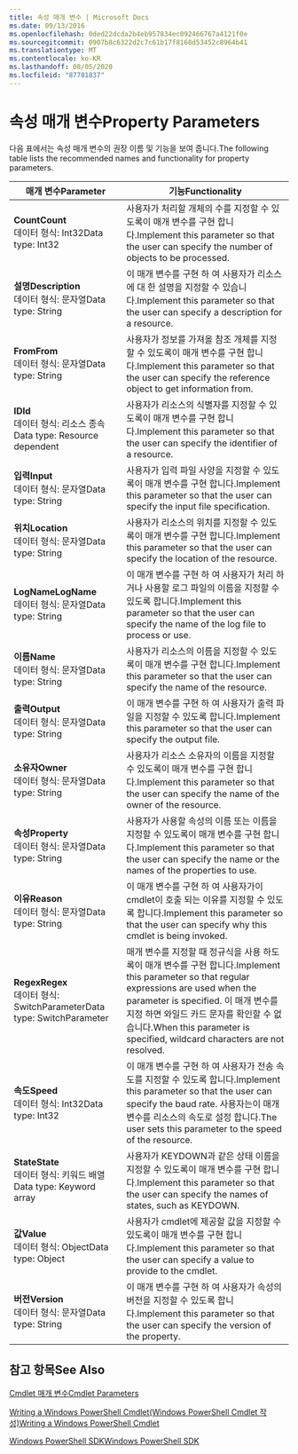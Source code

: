 ```yaml
---
title: 속성 매개 변수 | Microsoft Docs
ms.date: 09/13/2016
ms.openlocfilehash: 0ded22dcda2b4eb957834ec092466767a4121f0e
ms.sourcegitcommit: 0907b8c6322d2c7c61b17f8168d53452c8964b41
ms.translationtype: MT
ms.contentlocale: ko-KR
ms.lasthandoff: 08/05/2020
ms.locfileid: "87781837"
---
```

# <a name="property-parameters"></a><span data-ttu-id="68145-102">속성 매개 변수</span><span class="sxs-lookup"><span data-stu-id="68145-102">Property Parameters</span></span>

<span data-ttu-id="68145-103">다음 표에서는 속성 매개 변수의 권장 이름 및 기능을 보여 줍니다.</span><span class="sxs-lookup"><span data-stu-id="68145-103">The following table lists the recommended names and functionality for property parameters.</span></span>

|<span data-ttu-id="68145-104">매개 변수</span><span class="sxs-lookup"><span data-stu-id="68145-104">Parameter</span></span>|<span data-ttu-id="68145-105">기능</span><span class="sxs-lookup"><span data-stu-id="68145-105">Functionality</span></span>|
|---|---|
|<span data-ttu-id="68145-106">**Count**</span><span class="sxs-lookup"><span data-stu-id="68145-106">**Count**</span></span><br><span data-ttu-id="68145-107">데이터 형식: Int32</span><span class="sxs-lookup"><span data-stu-id="68145-107">Data type: Int32</span></span>|<span data-ttu-id="68145-108">사용자가 처리할 개체의 수를 지정할 수 있도록이 매개 변수를 구현 합니다.</span><span class="sxs-lookup"><span data-stu-id="68145-108">Implement this parameter so that the user can specify the number of objects to be processed.</span></span>|
|<span data-ttu-id="68145-109">**설명**</span><span class="sxs-lookup"><span data-stu-id="68145-109">**Description**</span></span><br><span data-ttu-id="68145-110">데이터 형식: 문자열</span><span class="sxs-lookup"><span data-stu-id="68145-110">Data type: String</span></span>|<span data-ttu-id="68145-111">이 매개 변수를 구현 하 여 사용자가 리소스에 대 한 설명을 지정할 수 있습니다.</span><span class="sxs-lookup"><span data-stu-id="68145-111">Implement this parameter so that the user can specify a description for a resource.</span></span>|
|<span data-ttu-id="68145-112">**From**</span><span class="sxs-lookup"><span data-stu-id="68145-112">**From**</span></span><br><span data-ttu-id="68145-113">데이터 형식: 문자열</span><span class="sxs-lookup"><span data-stu-id="68145-113">Data type: String</span></span>|<span data-ttu-id="68145-114">사용자가 정보를 가져올 참조 개체를 지정할 수 있도록이 매개 변수를 구현 합니다.</span><span class="sxs-lookup"><span data-stu-id="68145-114">Implement this parameter so that the user can specify the reference object to get information from.</span></span>|
|<span data-ttu-id="68145-115">**ID**</span><span class="sxs-lookup"><span data-stu-id="68145-115">**Id**</span></span><br><span data-ttu-id="68145-116">데이터 형식: 리소스 종속</span><span class="sxs-lookup"><span data-stu-id="68145-116">Data type: Resource dependent</span></span>|<span data-ttu-id="68145-117">사용자가 리소스의 식별자를 지정할 수 있도록이 매개 변수를 구현 합니다.</span><span class="sxs-lookup"><span data-stu-id="68145-117">Implement this parameter so that the user can specify the identifier of a resource.</span></span>|
|<span data-ttu-id="68145-118">**입력**</span><span class="sxs-lookup"><span data-stu-id="68145-118">**Input**</span></span><br><span data-ttu-id="68145-119">데이터 형식: 문자열</span><span class="sxs-lookup"><span data-stu-id="68145-119">Data type: String</span></span>|<span data-ttu-id="68145-120">사용자가 입력 파일 사양을 지정할 수 있도록이 매개 변수를 구현 합니다.</span><span class="sxs-lookup"><span data-stu-id="68145-120">Implement this parameter so that the user can specify the input file specification.</span></span>|
|<span data-ttu-id="68145-121">**위치**</span><span class="sxs-lookup"><span data-stu-id="68145-121">**Location**</span></span><br><span data-ttu-id="68145-122">데이터 형식: 문자열</span><span class="sxs-lookup"><span data-stu-id="68145-122">Data type: String</span></span>|<span data-ttu-id="68145-123">사용자가 리소스의 위치를 지정할 수 있도록이 매개 변수를 구현 합니다.</span><span class="sxs-lookup"><span data-stu-id="68145-123">Implement this parameter so that the user can specify the location of the resource.</span></span>|
|<span data-ttu-id="68145-124">**LogName**</span><span class="sxs-lookup"><span data-stu-id="68145-124">**LogName**</span></span><br><span data-ttu-id="68145-125">데이터 형식: 문자열</span><span class="sxs-lookup"><span data-stu-id="68145-125">Data type: String</span></span>|<span data-ttu-id="68145-126">이 매개 변수를 구현 하 여 사용자가 처리 하거나 사용할 로그 파일의 이름을 지정할 수 있도록 합니다.</span><span class="sxs-lookup"><span data-stu-id="68145-126">Implement this parameter so that the user can specify the name of the log file to process or use.</span></span>|
|<span data-ttu-id="68145-127">**이름**</span><span class="sxs-lookup"><span data-stu-id="68145-127">**Name**</span></span><br><span data-ttu-id="68145-128">데이터 형식: 문자열</span><span class="sxs-lookup"><span data-stu-id="68145-128">Data type: String</span></span>|<span data-ttu-id="68145-129">사용자가 리소스의 이름을 지정할 수 있도록이 매개 변수를 구현 합니다.</span><span class="sxs-lookup"><span data-stu-id="68145-129">Implement this parameter so that the user can specify the name of the resource.</span></span>|
|<span data-ttu-id="68145-130">**출력**</span><span class="sxs-lookup"><span data-stu-id="68145-130">**Output**</span></span><br><span data-ttu-id="68145-131">데이터 형식: 문자열</span><span class="sxs-lookup"><span data-stu-id="68145-131">Data type: String</span></span>|<span data-ttu-id="68145-132">이 매개 변수를 구현 하 여 사용자가 출력 파일을 지정할 수 있도록 합니다.</span><span class="sxs-lookup"><span data-stu-id="68145-132">Implement this parameter so that the user can specify the output file.</span></span>|
|<span data-ttu-id="68145-133">**소유자**</span><span class="sxs-lookup"><span data-stu-id="68145-133">**Owner**</span></span><br><span data-ttu-id="68145-134">데이터 형식: 문자열</span><span class="sxs-lookup"><span data-stu-id="68145-134">Data type: String</span></span>|<span data-ttu-id="68145-135">사용자가 리소스 소유자의 이름을 지정할 수 있도록이 매개 변수를 구현 합니다.</span><span class="sxs-lookup"><span data-stu-id="68145-135">Implement this parameter so that the user can specify the name of the owner of the resource.</span></span>|
|<span data-ttu-id="68145-136">**속성**</span><span class="sxs-lookup"><span data-stu-id="68145-136">**Property**</span></span><br><span data-ttu-id="68145-137">데이터 형식: 문자열</span><span class="sxs-lookup"><span data-stu-id="68145-137">Data type: String</span></span>|<span data-ttu-id="68145-138">사용자가 사용할 속성의 이름 또는 이름을 지정할 수 있도록이 매개 변수를 구현 합니다.</span><span class="sxs-lookup"><span data-stu-id="68145-138">Implement this parameter so that the user can specify the name or the names of the properties to use.</span></span>|
|<span data-ttu-id="68145-139">**이유**</span><span class="sxs-lookup"><span data-stu-id="68145-139">**Reason**</span></span><br><span data-ttu-id="68145-140">데이터 형식: 문자열</span><span class="sxs-lookup"><span data-stu-id="68145-140">Data type: String</span></span>|<span data-ttu-id="68145-141">이 매개 변수를 구현 하 여 사용자가이 cmdlet이 호출 되는 이유를 지정할 수 있도록 합니다.</span><span class="sxs-lookup"><span data-stu-id="68145-141">Implement this parameter so that the user can specify why this cmdlet is being invoked.</span></span>|
|<span data-ttu-id="68145-142">**Regex**</span><span class="sxs-lookup"><span data-stu-id="68145-142">**Regex**</span></span><br><span data-ttu-id="68145-143">데이터 형식: SwitchParameter</span><span class="sxs-lookup"><span data-stu-id="68145-143">Data type: SwitchParameter</span></span>|<span data-ttu-id="68145-144">매개 변수를 지정할 때 정규식을 사용 하도록이 매개 변수를 구현 합니다.</span><span class="sxs-lookup"><span data-stu-id="68145-144">Implement this parameter so that regular expressions are used when the parameter is specified.</span></span> <span data-ttu-id="68145-145">이 매개 변수를 지정 하면 와일드 카드 문자를 확인할 수 없습니다.</span><span class="sxs-lookup"><span data-stu-id="68145-145">When this parameter is specified, wildcard characters are not resolved.</span></span>|
|<span data-ttu-id="68145-146">**속도**</span><span class="sxs-lookup"><span data-stu-id="68145-146">**Speed**</span></span><br><span data-ttu-id="68145-147">데이터 형식: Int32</span><span class="sxs-lookup"><span data-stu-id="68145-147">Data type: Int32</span></span>|<span data-ttu-id="68145-148">이 매개 변수를 구현 하 여 사용자가 전송 속도를 지정할 수 있도록 합니다.</span><span class="sxs-lookup"><span data-stu-id="68145-148">Implement this parameter so that the user can specify the baud rate.</span></span> <span data-ttu-id="68145-149">사용자는이 매개 변수를 리소스의 속도로 설정 합니다.</span><span class="sxs-lookup"><span data-stu-id="68145-149">The user sets this parameter to the speed of the resource.</span></span>|
|<span data-ttu-id="68145-150">**State**</span><span class="sxs-lookup"><span data-stu-id="68145-150">**State**</span></span><br><span data-ttu-id="68145-151">데이터 형식: 키워드 배열</span><span class="sxs-lookup"><span data-stu-id="68145-151">Data type: Keyword array</span></span>|<span data-ttu-id="68145-152">사용자가 KEYDOWN과 같은 상태 이름을 지정할 수 있도록이 매개 변수를 구현 합니다.</span><span class="sxs-lookup"><span data-stu-id="68145-152">Implement this parameter so that the user can specify the names of states, such as KEYDOWN.</span></span>|
|<span data-ttu-id="68145-153">**값**</span><span class="sxs-lookup"><span data-stu-id="68145-153">**Value**</span></span><br><span data-ttu-id="68145-154">데이터 형식: Object</span><span class="sxs-lookup"><span data-stu-id="68145-154">Data type: Object</span></span>|<span data-ttu-id="68145-155">사용자가 cmdlet에 제공할 값을 지정할 수 있도록이 매개 변수를 구현 합니다.</span><span class="sxs-lookup"><span data-stu-id="68145-155">Implement this parameter so that the user can  specify a value to provide to the cmdlet.</span></span>|
|<span data-ttu-id="68145-156">**버전**</span><span class="sxs-lookup"><span data-stu-id="68145-156">**Version**</span></span><br><span data-ttu-id="68145-157">데이터 형식: 문자열</span><span class="sxs-lookup"><span data-stu-id="68145-157">Data type: String</span></span>|<span data-ttu-id="68145-158">이 매개 변수를 구현 하 여 사용자가 속성의 버전을 지정할 수 있도록 합니다.</span><span class="sxs-lookup"><span data-stu-id="68145-158">Implement this parameter so that the user can specify the version of the property.</span></span>|

## <a name="see-also"></a><span data-ttu-id="68145-159">참고 항목</span><span class="sxs-lookup"><span data-stu-id="68145-159">See Also</span></span>

[<span data-ttu-id="68145-160">Cmdlet 매개 변수</span><span class="sxs-lookup"><span data-stu-id="68145-160">Cmdlet Parameters</span></span>](./cmdlet-parameters.md)

[<span data-ttu-id="68145-161">Writing a Windows PowerShell Cmdlet(Windows PowerShell Cmdlet 작성)</span><span class="sxs-lookup"><span data-stu-id="68145-161">Writing a Windows PowerShell Cmdlet</span></span>](./writing-a-windows-powershell-cmdlet.md)

[<span data-ttu-id="68145-162">Windows PowerShell SDK</span><span class="sxs-lookup"><span data-stu-id="68145-162">Windows PowerShell SDK</span></span>](../windows-powershell-reference.md)
